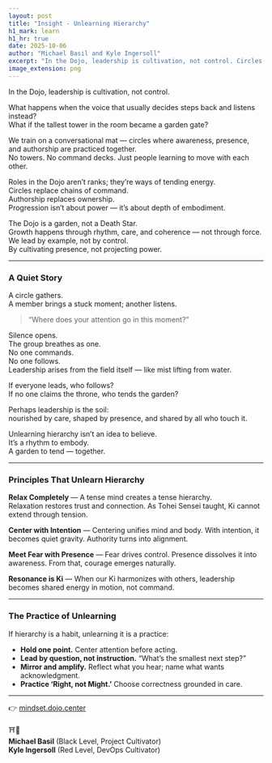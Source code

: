 ```yaml
---
layout: post
title: "Insight - Unlearning Hierarchy"
h1_mark: learn
h1_hr: true
date: 2025-10-06
author: "Michael Basil and Kyle Ingersoll"
excerpt: "In the Dojo, leadership is cultivation, not control. Circles replace chains of command. Authorship replaces ownership."
image_extension: png
---
```


In the Dojo, leadership is cultivation, not control.  

What happens when the voice that usually decides steps back and listens instead?  
What if the tallest tower in the room became a garden gate?

We train on a conversational mat — circles where awareness, presence, and authorship are practiced together.  
No towers. No command decks. Just people learning to move with each other.  

Roles in the Dojo aren’t ranks; they’re ways of tending energy.  
Circles replace chains of command.  
Authorship replaces ownership.  
Progression isn’t about power — it’s about depth of embodiment.  

The Dojo is a garden, not a Death Star.  
Growth happens through rhythm, care, and coherence — not through force.  
We lead by example, not by control.  
By cultivating presence, not projecting power.  

---

### A Quiet Story

A circle gathers.  
A member brings a stuck moment; another listens.  

> “Where does your attention go in this moment?”

Silence opens.  
The group breathes as one.  
No one commands.  
No one follows.  
Leadership arises from the field itself — like mist lifting from water.  

If everyone leads, who follows?  
If no one claims the throne, who tends the garden?  

Perhaps leadership is the soil:  
nourished by care, shaped by presence, and shared by all who touch it.  

Unlearning hierarchy isn’t an idea to believe.  
It’s a rhythm to embody.  
A garden to tend — together.  

---

### Principles That Unlearn Hierarchy

**Relax Completely** — A tense mind creates a tense hierarchy.  
Relaxation restores trust and connection. As Tohei Sensei taught, Ki cannot extend through tension.  

**Center with Intention** — Centering unifies mind and body. With intention, it becomes quiet gravity. Authority turns into alignment.  

**Meet Fear with Presence** — Fear drives control. Presence dissolves it into awareness. From that, courage emerges naturally.  

**Resonance is Ki** — When our Ki harmonizes with others, leadership becomes shared energy in motion, not command.  

---

### The Practice of Unlearning

If hierarchy is a habit, unlearning it is a practice:  

- **Hold one point.** Center attention before acting.  
- **Lead by question, not instruction.** “What’s the smallest next step?”  
- **Mirror and amplify.** Reflect what you hear; name what wants acknowledgment.  
- **Practice ‘Right, not Might.’** Choose correctness grounded in care.  

---

👉 [mindset.dojo.center](https://mindset.dojo.center)

⛩️🌿  
**Michael Basil** (Black Level, Project Cultivator)  
**Kyle Ingersoll** (Red Level, DevOps Cultivator)